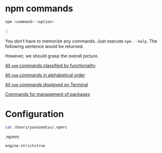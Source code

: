 # npm commands

```bash
npm <command> <option>
```

<aside>
💡

You don’t have to memorize any commands. Just execute `npm --help`. The following sentence would be returned.

However, we should grasp the overall picture.

</aside>

[All `npm` commands classified by functionality](npm%20commands%20f7fad48664de485994b2bcb83163f4cc/All%20npm%20commands%20classified%20by%20functionality%2010b496eb7c9080fea476c744edfd7a28.md)

[All `npm` commands in alphabetical order](npm%20commands%20f7fad48664de485994b2bcb83163f4cc/All%20npm%20commands%20in%20alphabetical%20order%2010b496eb7c90804cb309f20b8039c553.md)

[All `npm` commands displayed on Terminal](npm%20commands%20f7fad48664de485994b2bcb83163f4cc/All%20npm%20commands%20displayed%20on%20Terminal%2010b496eb7c90802a9c93d6c3c850b339.md)

[Commands for management of packages](npm%20commands%20f7fad48664de485994b2bcb83163f4cc/Commands%20for%20management%20of%20packages%2010b496eb7c908073afbaf975a0b6537f.md)

# Configuration

```bash
cat /Users/yunaimatsu/.npmrc
```

.npmrc

```bash
engine-strict=true
```